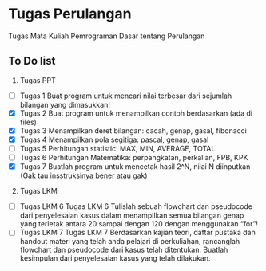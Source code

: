 # Tugas Perulangan

Tugas Mata Kuliah Pemrograman Dasar tentang Perulangan

## To Do list 

1. Tugas PPT
- [ ] Tugas 1 Buat program untuk mencari nilai terbesar dari sejumlah bilangan yang dimasukkan!
- [x] Tugas 2 Buat program untuk menampilkan contoh berdasarkan (ada di files)
- [x] Tugas 3 Menampilkan deret bilangan: cacah, genap, gasal, fibonacci
- [x] Tugas 4 Menampilkan pola segitiga: pascal, genap, gasal
- [ ] Tugas 5 Perhitungan statistic: MAX, MIN, AVERAGE, TOTAL 
- [ ] Tugas 6 Perhitungan Matematika: perpangkatan, perkalian, FPB, KPK 
- [x] Tugas 7 Buatlah program untuk mencetak hasil 2^N, nilai N diinputkan (Gak tau insstruksinya bener atau gak)

2. Tugas LKM
- [ ] Tugas LKM 6 Tugas LKM 6 Tulislah sebuah flowchart dan pseudocode dari penyelesaian kasus dalam menampilkan semua bilangan genap yang terletak antara 20 sampai dengan 120 dengan menggunakan “for”!
- [ ] Tugas LKM 7 Tugas LKM 7 Berdasarkan kajian teori, daftar pustaka dan handout materi yang telah anda pelajari di perkuliahan, rancanglah flowchart dan pseudocode dari kasus telah ditentukan. Buatlah kesimpulan dari penyelesaian kasus yang telah dilakukan.
